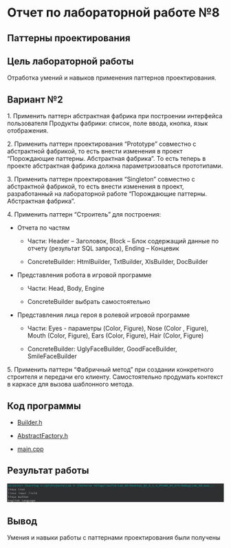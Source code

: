 # Отчет по лабораторной работе №8

## Паттерны проектирования

## Цель лабораторной работы

Отработка умений и навыков применения паттернов проектирования.

## Вариант №2

1\. Применить паттерн абстрактная фабрика при построении интерфейса пользователя Продукты фабрики: список, поле ввода, кнопка, язык отображения.

2\. Применить паттерн проектирования “Prototype” совместно с абстрактной фабрикой, то есть внести изменения в проект “Порождающие паттерны. Абстрактная фабрика”. То есть теперь в проекте абстрактная фабрика должна параметризоваться прототипами.

3\. Применить паттерн проектирования “Singleton” совместно с абстрактной фабрикой, то есть внести изменения в проект, разработанный на лабораторной работе “Порождающие паттерны. Абстрактная фабрика”.

4\. Применить паттерн “Строитель” для построения:

- Отчета по частям

  - Части: Header – Заголовок, Block – Блок содержащий данные по отчету (результат SQL запроса), Ending – Концевик

  - ConcreteBuilder: HtmlBuilder, TxtBuilder, XlsBuilder, DocBuilder

- Представления робота в игровой программе

  - Части: Head, Body, Engine

  - ConcreteBuilder выбрать самостоятельно

- Представления лица героя в ролевой игровой программе
  - Части: Eyes  - параметры (Color, Figure), Nose (Color , Figure), Mouth (Color, Figure), Ears (Color, Figure), Hair (Color, Figure)

  - ConcreteBuilder: UglyFaceBuilder, GoodFaceBuilder, SmileFaceBuilder

5\. Применить паттерн “Фабричный метод” при создании конкретного строителя и передачи его клиенту. Самостоятельно продумать контекст в каркасе для вызова шаблонного метода.

## Код программы

- [Builder.h](./src/Builder.h)

- [AbstractFactory.h](./src/AbstractFactory.h)

- [main.cpp](./src/main.cpp)

## Результат работы

![1.jpg](./image/1.jpg)

## Вывод

Умения и навыки работы с паттернами проектирования были получены